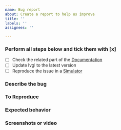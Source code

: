 ```yaml
---
name: Bug report
about: Create a report to help us improve
title: ''
labels: ''
assignees: ''

---
```


<!-- 
IMPORTANT
Issues that don't use this template will be ignored and closed.
-->

### Perform all steps below and tick them with [x]
- [ ] Check the related part of the [Documentation](https://docs.lvgl.io/)
- [ ] Update lvgl to the latest version
- [ ] Reproduce the issue in a [Simulator](https://docs.lvgl.io/latest/en/html/get-started/pc-simulator.html)

### Describe the bug
<!-- 
A clear and concise description of what the bug is. 
-->

### To Reproduce
<!--
Provide a small, independent code sample that can be used to reproduce the issue. 
Ideally this should work in the PC simulator unless the problem is specific to a platform.
Format the code like this:
```c
your code here
```
-->

### Expected behavior
<!-- 
A clear and concise description of what you expected to happen. 
-->

### Screenshots or video
<!--
If applicable, add screenshots to help explain your problem.
-->
